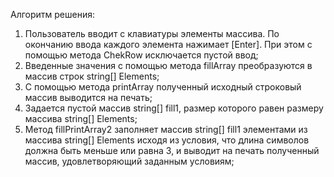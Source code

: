 Алгоритм решения:

1. Пользователь вводит с клавиатуры элементы массива. По окончанию ввода каждого элемента нажимает [Enter]. При этом с помощью метода ChekRow исключается пустой ввод;
2. Введенные значения c помощью метода fillArray преобразуются в массив строк string[] Elements;
3. С помощью метода printArray полученный исходный строковый массив выводится на печать;
4. Задается пустой массив string[] fill1, размер которого равен размеру массива string[] Elements; 
5. Метод fillPrintArray2 заполняет массив string[] fill1 элементами из массива string[] Elements исходя из условия, что  длина символов должна быть меньше или равна 3, и выводит на печать полученный массив, удовлетворяющий заданным условиям;